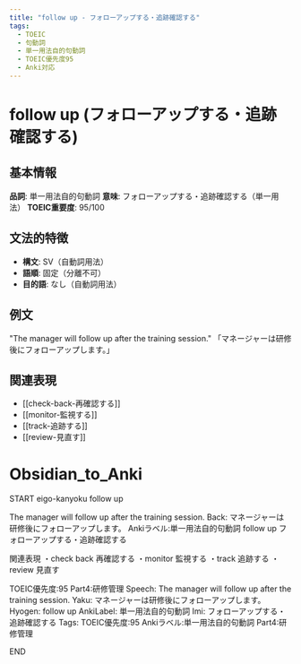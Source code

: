 ```yaml
---
title: "follow up - フォローアップする・追跡確認する"
tags:
  - TOEIC
  - 句動詞
  - 単一用法自的句動詞
  - TOEIC優先度95
  - Anki対応
---
```


# follow up (フォローアップする・追跡確認する)

## 基本情報
**品詞**: 単一用法自的句動詞
**意味**: フォローアップする・追跡確認する（単一用法）
**TOEIC重要度**: 95/100

## 文法的特徴
- **構文**: SV（自動詞用法）
- **語順**: 固定（分離不可）
- **目的語**: なし（自動詞用法）

## 例文
"The manager will follow up after the training session."
「マネージャーは研修後にフォローアップします。」

## 関連表現
- [[check-back-再確認する]]
- [[monitor-監視する]]
- [[track-追跡する]]
- [[review-見直す]]

# Obsidian_to_Anki
START
eigo-kanyoku
follow up

The manager will follow up after the training session.
Back: 
マネージャーは研修後にフォローアップします。
Ankiラベル:単一用法自的句動詞
follow up
フォローアップする・追跡確認する

関連表現
・check back 再確認する
・monitor 監視する
・track 追跡する
・review 見直す

TOEIC優先度:95
Part4:研修管理
Speech: The manager will follow up after the training session.
Yaku: マネージャーは研修後にフォローアップします。
Hyogen: follow up
AnkiLabel: 単一用法自的句動詞
Imi: フォローアップする・追跡確認する
Tags: TOEIC優先度:95 Ankiラベル:単一用法自的句動詞 Part4:研修管理
<!--ID: 1753020616712-->
END 